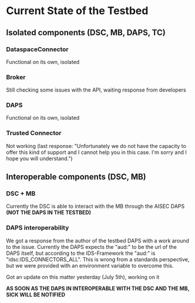 # Current State of the Testbed

## Isolated components (DSC, MB, DAPS, TC)
### DataspaceConnector
Functional on its own, isolated

### Broker
Still checking some issues with the API, waiting response from developers

### DAPS
Functional on its own, isolated

### Trusted Connector
Not working (last response: "Unfortunately we do not have the capacity to offer this kind of support and I cannot help you in this case. I'm sorry and I hope you will understand.")

## Interoperable components (DSC, MB)
### DSC + MB
Currently the DSC is able to interact with the MB through the AISEC DAPS **(NOT THE DAPS IN THE TESTBED)**

### DAPS interoperability
We got a response from the author of the testbed DAPS with a work around to the issue. Currently the DAPS expects the "aud:" to be the url of the DAPS itself, but according to the IDS-Framework the "aud:" is "idsc:IDS_CONNECTORS_ALL". This is wrong from a standards perspective, but we were provided with an environment variable to overcome this.

Got an update on this matter yesterday (July 5th), working on it

**AS SOON AS THE DAPS IN INTEROPERABLE WITH THE DSC AND THE MB, SICK WILL BE NOTIFIED**
